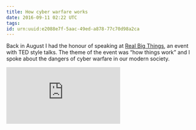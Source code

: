 ```yaml
---
title: How cyber warfare works
date: 2016-09-11 02:22 UTC
tags:
id: urn:uuid:e2088e7f-5aac-49ed-a878-77c70d98a2ca
---
```


Back in August I had the honour of speaking at [Real Big Things](https://realbigthings.com/), an event with TED style talks. The theme of the event was “how things work” and I spoke about the dangers of cyber warfare in our modern society.

<div class="video">
  <iframe
    class="video--iframe"
    src="https://www.youtube.com/embed/ekGYL4ubOhg"
    frameborder="0"
    allowfullscreen
  ></iframe>
</div>
